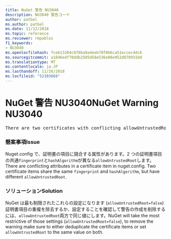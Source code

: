 ```yaml
---
title: NuGet 警告 NU3040
description: NU3040 警告コード
author: patbel
ms.author: patbel
ms.date: 11/12/2018
ms.topic: reference
ms.reviewer: rmpablos
f1_keywords:
- NU3040
ms.openlocfilehash: fceb13204c0f8ba9a4eeb70f0b6ca51eccec4dc6
ms.sourcegitcommit: a1846edf70ddb2505d58e536e08e952d870931b0
ms.translationtype: MT
ms.contentlocale: ja-JP
ms.lasthandoff: 11/26/2018
ms.locfileid: "52303668"
---
```

# <a name="nuget-warning-nu3040"></a><span data-ttu-id="1f81b-103">NuGet 警告 NU3040</span><span class="sxs-lookup"><span data-stu-id="1f81b-103">NuGet Warning NU3040</span></span>

<pre>There are two certificates with conflicting allowUntrustedRoot attributes in the computed settings. The allowUntrustedRoot attribute is going to be set to false. Certificate: SHA256-3F9001EA83C560D712C24CF213C3D312CB3BFF51EE89435D3430BD06B5D0EECE</pre>

### <a name="issue"></a><span data-ttu-id="1f81b-104">懸案事項</span><span class="sxs-lookup"><span data-stu-id="1f81b-104">Issue</span></span>

<span data-ttu-id="1f81b-105">Nuget.config で、証明書の項目に競合する属性があります。2 つの証明書項目の共通`fingerprint`と`hashAlgorithm`が異なる`allowUntrustedRoot`します。</span><span class="sxs-lookup"><span data-stu-id="1f81b-105">There are conflicting attributes in a certificate item in nuget.config. Two certificate items share the same `fingerprint` and `hashAlgorithm`, but have different `allowUntrustedRoot`.</span></span>

### <a name="solution"></a><span data-ttu-id="1f81b-106">ソリューション</span><span class="sxs-lookup"><span data-stu-id="1f81b-106">Solution</span></span>

<span data-ttu-id="1f81b-107">NuGet は最も制限されたこれらの設定になります (`allowUntrustedRoot=false`) 証明書項目の重複を除去するか、設定することを確認して警告の作成を削除するには、`allowUntrustedRoot`両方で同じ値にします。</span><span class="sxs-lookup"><span data-stu-id="1f81b-107">NuGet will take the most restrictive of those settings (`allowUntrustedRoot=false`), to remove the warning make sure to either deduplicate the certificate items or set `allowUntrustedRoot` to the same value on both.</span></span>
